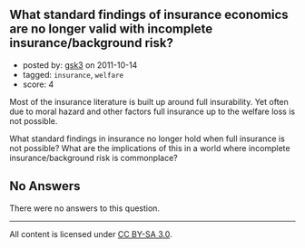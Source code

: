 ## What standard findings of insurance economics are no longer valid with incomplete insurance/background risk?

- posted by: [gsk3](https://stackexchange.com/users/-1/21-gsk3) on 2011-10-14
- tagged: `insurance`, `welfare`
- score: 4

Most of the insurance literature is built up around full insurability.  Yet often due to moral hazard and other factors full insurance up to the welfare loss is not possible.

What standard findings in insurance no longer hold when full insurance is not possible?  What are the implications of this in a world where incomplete insurance/background risk is commonplace?

## No Answers

There were no answers to this question.


---

All content is licensed under [CC BY-SA 3.0](https://creativecommons.org/licenses/by-sa/3.0/).
